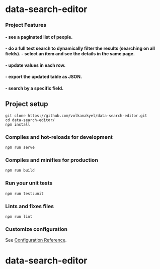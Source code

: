 # data-search-editor

### Project Features

#### - see a paginated list of people.

#### - do a full text search to dynamically filter the results (searching on all fields). - select an item and see the details in the same page.

#### - update values in each row.

#### - export the updated table as JSON.

#### - search by a specific field.

## Project setup

```
git clone https://github.com/volkanakyel/data-search-editor.git
cd data-search-editor/
npm install
```

### Compiles and hot-reloads for development

```
npm run serve
```

### Compiles and minifies for production

```
npm run build
```

### Run your unit tests

```
npm run test:unit
```

### Lints and fixes files

```
npm run lint
```

### Customize configuration

See [Configuration Reference](https://cli.vuejs.org/config/).

# data-search-editor
